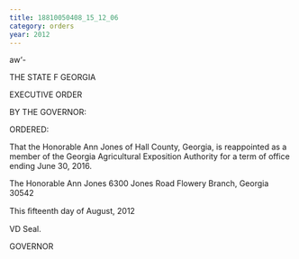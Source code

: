 ```yaml
---
title: 18810050408_15_12_06
category: orders
year: 2012
---
```

  
  

aw‘-

THE STATE F GEORGIA

EXECUTIVE ORDER

BY THE GOVERNOR:

ORDERED:

That the Honorable Ann Jones of Hall County, Georgia, is
reappointed as a member of the Georgia Agricultural Exposition
Authority for a term of office ending June 30, 2016.

The Honorable Ann Jones
6300 Jones Road
Flowery Branch, Georgia 30542

This ﬁfteenth day of August, 2012

VD Seal.

GOVERNOR

